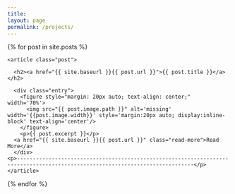 ```yaml
---
title:
layout: page
permalink: /projects/
---
```


<div class="posts">
  {% for post in site.posts %}

    <article class="post">

      <h2><a href="{{ site.baseurl }}{{ post.url }}">{{ post.title }}</a></h2>

      <div class="entry">
	  	<figure style="margin: 20px auto; text-align: center;" width='70%'>
	      <img src="{{ post.image.path }}" alt='missing' width='{{post.image.width}}' style='margin:20px auto; display:inline-block' text-align='center'/>
		</figure>
		<p>{{ post.excerpt }}</p>
      <a href="{{ site.baseurl }}{{ post.url }}" class="read-more">Read More</a>
      </div>
	<p>------------------------------------------------------------------------------------------------------------------------------</p>
    </article>

  {% endfor %}
</div>
